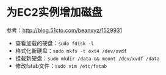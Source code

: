 # 为EC2实例增加磁盘

参考：http://blog.51cto.com/beanxyz/1529931

* 查看加载的硬盘：`sudo fdisk -l`
* 格式化新硬盘：`sudo mkfs -t ext4 /dev/xvdf`
* 挂载新硬盘：`sudo mkdir /data && mount /dev/xvdf /data`
* 修改fstab文件：`sudo vim /etc/fstab`
